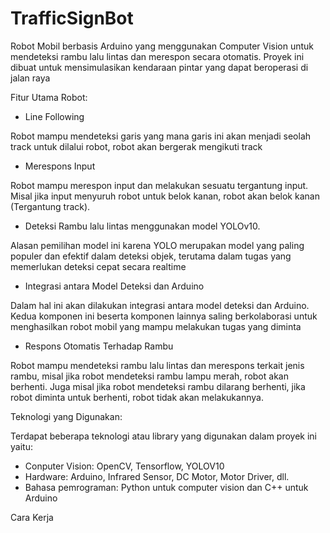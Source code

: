 # TrafficSignBot

Robot Mobil berbasis Arduino yang menggunakan Computer Vision untuk mendeteksi rambu lalu lintas dan merespon secara otomatis. Proyek ini dibuat untuk mensimulasikan kendaraan pintar yang dapat beroperasi di jalan raya

Fitur Utama Robot:

- Line Following

Robot mampu mendeteksi garis yang mana garis ini akan menjadi seolah track untuk dilalui robot, robot akan bergerak mengikuti track

- Merespons Input

Robot mampu merespon input dan melakukan sesuatu tergantung input. Misal jika input menyuruh robot untuk belok kanan, robot akan belok kanan (Tergantung track).

- Deteksi Rambu lalu lintas menggunakan model YOLOv10.

Alasan pemilihan model ini karena YOLO merupakan model yang paling populer dan efektif dalam deteksi objek, terutama dalam tugas yang memerlukan deteksi cepat secara realtime

- Integrasi antara Model Deteksi dan Arduino

Dalam hal ini akan dilakukan integrasi antara model deteksi dan Arduino. Kedua komponen ini beserta komponen lainnya saling berkolaborasi untuk menghasilkan robot mobil yang mampu melakukan tugas yang diminta

- Respons Otomatis Terhadap Rambu

Robot mampu mendeteksi rambu lalu lintas dan merespons terkait jenis rambu, misal jika robot mendeteksi rambu lampu merah, robot akan berhenti. Juga misal jika robot mendeteksi rambu dilarang berhenti, jika robot diminta untuk berhenti, robot tidak akan melakukannya.

Teknologi yang Digunakan:

Terdapat beberapa teknologi atau library yang digunakan dalam proyek ini yaitu:

- Conputer Vision: OpenCV, Tensorflow, YOLOV10
- Hardware: Arduino, Infrared Sensor, DC Motor, Motor Driver, dll.
- Bahasa pemrograman: Python untuk computer vision dan C++ untuk Arduino

Cara Kerja
